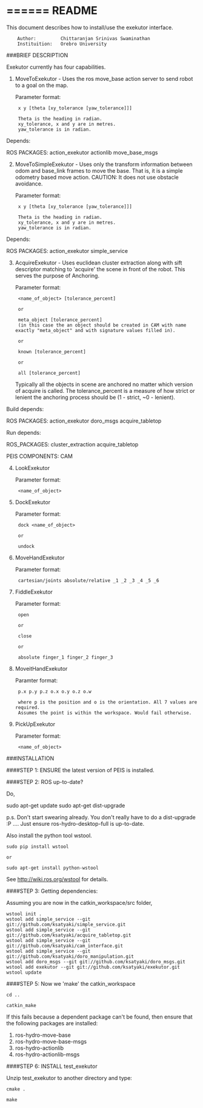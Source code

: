 ======
README	   
======

This document describes how to install/use the exekutor interface.

		Author: 		Chittaranjan Srinivas Swaminathan
		Instituition: 	Orebro University


###BRIEF DESCRIPTION

Exekutor currently has four capabilities.

1. MoveToExekutor - Uses the ros move_base action server to send robot to a goal on the map.

	Parameter format: 
		
		x y [theta [xy_tolerance [yaw_tolerance]]]
		
		Theta is the heading in radian.
		xy_tolerance, x and y are in metres.
		yaw_tolerance is in radian.
	
Depends:

ROS PACKAGES:
	action_exekutor
	actionlib
	move_base_msgs
	 
2. MoveToSimpleExekutor - Uses only the transform information between odom and base_link frames to move the base. That is, it is a simple odometry based move action. CAUTION: It does not use obstacle avoidance.

	Parameter format:
		
		x y [theta [xy_tolerance [yaw_tolerance]]]
		
		Theta is the heading in radian.
		xy_tolerance, x and y are in metres.
		yaw_tolerance is in radian.

Depends:

ROS PACKAGES:
	action_exekutor
	simple_service

3. AcquireExekutor - Uses euclidean cluster extraction along with sift descriptor matching to 'acquire' the scene in front of the robot.
This serves the purpose of Anchoring.

	Parameter format:
		
		<name_of_object> [tolerance_percent]
		
		or
		
		meta_object [tolerance_percent]
		(in this case the an object should be created in CAM with name exactly "meta_object" and with signature values filled in).
		
		or 
		
		known [tolerance_percent]
		
		or 
		
		all [tolerance_percent]
		
	Typically all the objects in scene are anchored no matter which version of acquire is called. The tolerance_percent is a measure of how strict or lenient the anchoring process should be (1 - strict, ~0 - lenient).
		
Build depends:

ROS PACKAGES:
	action_exekutor
	doro_msgs
	acquire_tabletop
	
Run depends:

ROS_PACKAGES:
	cluster_extraction
	acquire_tabletop

PEIS COMPONENTS:
	CAM

4. LookExekutor

	Parameter format:
	
		<name_of_object>

5. DockExekutor

	Parameter format:
		
		dock <name_of_object>
		
		or
		
		undock

6. MoveHandExekutor

	Parameter format:
	
		cartesian/joints absolute/relative _1 _2 _3 _4 _5 _6

7. FiddleExekutor

	Parameter format:
		
		open
		
		or 
		
		close
		
		or
		
		absolute finger_1 finger_2 finger_3

8. MoveitHandExekutor

	Paramter format:
	
		p.x p.y p.z o.x o.y o.z o.w
		
		where p is the position and o is the orientation. All 7 values are required.
		Assumes the point is within the workspace. Would fail otherwise.

9. PickUpExekutor

	Parameter format:
		
		<name_of_object>
	
###INSTALLATION

####STEP 1:
ENSURE the latest version of PEIS is installed.

####STEP 2:
ROS up-to-date?

Do,

sudo apt-get update
sudo apt-get dist-upgrade


p.s. Don't start swearing already. You don't really have to do a dist-upgrade :P .... Just ensure ros-hydro-desktop-full is up-to-date.

Also install the python tool wstool.

	sudo pip install wstool
	
	or
	
	sudo apt-get install python-wstool

See http://wiki.ros.org/wstool for details.

####STEP 3:
Getting dependencies:

Assuming you are now in the catkin_workspace/src folder,

	wstool init .
	wstool add simple_service --git git://github.com/ksatyaki/simple_service.git
	wstool add simple_service --git git://github.com/ksatyaki/acquire_tabletop.git
	wstool add simple_service --git git://github.com/ksatyaki/cam_interface.git
	wstool add simple_service --git git://github.com/ksatyaki/doro_manipulation.git
	wstool add doro_msgs --git git://github.com/ksatyaki/doro_msgs.git
	wstool add exekutor --git git://github.com/ksatyaki/exekutor.git
	wstool update

####STEP 5:
Now we 'make' the catkin_workspace

	cd ..
	
	catkin_make
	

If this fails because a dependent package can't be found, then ensure that the following packages are installed:

1. ros-hydro-move-base
2. ros-hydro-move-base-msgs
3. ros-hydro-actionlib
4. ros-hydro-actionlib-msgs

####STEP 6:
INSTALL test_exekutor

Unzip test_exekutor to another directory and type:

	cmake .

	make
